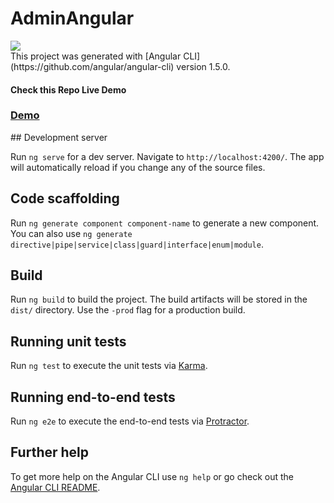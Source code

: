 # AdminAngular
<a href="https://wrappixel.com/templates/monster-angular-dashboard/">
<img src="https://wrappixel.com/wp-content/uploads/edd/2018/01/monster-angular-admin.jpg" /></a><br/>
This project was generated with [Angular CLI](https://github.com/angular/angular-cli) version 1.5.0.
<h4>Check this Repo Live Demo</h4>
<h3><a href="https://wrappixel.com/demos/angular-admin-templates/monster-angular-lite/">Demo</a></h3>
## Development server

Run `ng serve` for a dev server. Navigate to `http://localhost:4200/`. The app will automatically reload if you change any of the source files.

## Code scaffolding

Run `ng generate component component-name` to generate a new component. You can also use `ng generate directive|pipe|service|class|guard|interface|enum|module`.

## Build

Run `ng build` to build the project. The build artifacts will be stored in the `dist/` directory. Use the `-prod` flag for a production build.

## Running unit tests

Run `ng test` to execute the unit tests via [Karma](https://karma-runner.github.io).

## Running end-to-end tests

Run `ng e2e` to execute the end-to-end tests via [Protractor](http://www.protractortest.org/).

## Further help

To get more help on the Angular CLI use `ng help` or go check out the [Angular CLI README](https://github.com/angular/angular-cli/blob/master/README.md).
